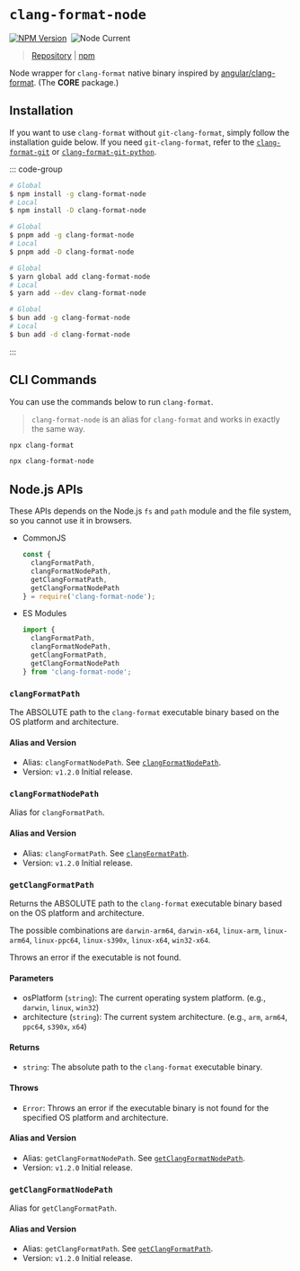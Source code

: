 # `clang-format-node`

[![NPM Version](https://img.shields.io/npm/v/clang-format-node)](https://www.npmjs.com/package/clang-format-node)&nbsp;
![Node Current](https://img.shields.io/node/v/clang-format-node)

> [Repository](https://github.com/lumirlumir/npm-clang-format-node/tree/main/packages/clang-format-node) | [npm](https://www.npmjs.com/package/clang-format-node)

Node wrapper for `clang-format` native binary inspired by [angular/clang-format](https://github.com/angular/clang-format). (The **CORE** package.)

## Installation

If you want to use `clang-format` without `git-clang-format`, simply follow the installation guide below. If you need `git-clang-format`, refer to the [`clang-format-git`](2-clang-format-git.md) or [`clang-format-git-python`](3-clang-format-git-python.md).

::: code-group

```sh [npm]
# Global
$ npm install -g clang-format-node
# Local
$ npm install -D clang-format-node
```

```sh [pnpm]
# Global
$ pnpm add -g clang-format-node
# Local
$ pnpm add -D clang-format-node
```

```sh [yarn]
# Global
$ yarn global add clang-format-node
# Local
$ yarn add --dev clang-format-node
```

```sh [bun]
# Global
$ bun add -g clang-format-node
# Local
$ bun add -d clang-format-node
```

:::

## CLI Commands

You can use the commands below to run `clang-format`.

> `clang-format-node` is an alias for `clang-format` and works in exactly the same way.

```sh
npx clang-format
```

```sh
npx clang-format-node
```

## Node.js APIs

These APIs depends on the Node.js `fs` and `path` module and the file system, so you cannot use it in browsers.

- CommonJS

    ```javascript
    const {
      clangFormatPath,
      clangFormatNodePath,
      getClangFormatPath,
      getClangFormatNodePath
    } = require('clang-format-node');
    ```

- ES Modules

    ```javascript
    import {
      clangFormatPath,
      clangFormatNodePath,
      getClangFormatPath,
      getClangFormatNodePath
    } from 'clang-format-node';
    ```

### `clangFormatPath`

The ABSOLUTE path to the `clang-format` executable binary based on the OS platform and architecture.

#### Alias and Version

- Alias: `clangFormatNodePath`. See [`clangFormatNodePath`](#clangformatnodepath).
- Version: `v1.2.0` Initial release.

### `clangFormatNodePath`

Alias for `clangFormatPath`.

#### Alias and Version

- Alias: `clangFormatPath`. See [`clangFormatPath`](#clangformatpath).
- Version: `v1.2.0` Initial release.

### `getClangFormatPath`

Returns the ABSOLUTE path to the `clang-format` executable binary based on the OS platform and architecture.

The possible combinations are `darwin-arm64`, `darwin-x64`, `linux-arm`, `linux-arm64`, `linux-ppc64`, `linux-s390x`, `linux-x64`, `win32-x64`.

Throws an error if the executable is not found.

#### Parameters

- osPlatform (`string`): The current operating system platform. (e.g., `darwin`, `linux`, `win32`)
- architecture (`string`): The current system architecture. (e.g., `arm`, `arm64`, `ppc64`, `s390x`, `x64`)

#### Returns

- `string`: The absolute path to the `clang-format` executable binary.

#### Throws

- `Error`: Throws an error if the executable binary is not found for the specified OS platform and architecture.

#### Alias and Version

- Alias: `getClangFormatNodePath`. See [`getClangFormatNodePath`](#getclangformatnodepath).
- Version: `v1.2.0` Initial release.

### `getClangFormatNodePath`

Alias for `getClangFormatPath`.

#### Alias and Version

- Alias: `getClangFormatPath`. See [`getClangFormatPath`](#getclangformatpath).
- Version: `v1.2.0` Initial release.
